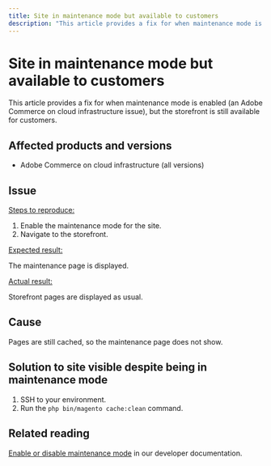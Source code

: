 ```yaml
---
title: Site in maintenance mode but available to customers
description: "This article provides a fix for when maintenance mode is enabled (an Adobe Commerce on cloud infrastructure issue), but the storefront is still available for customers."
---
```


# Site in maintenance mode but available to customers

This article provides a fix for when maintenance mode is enabled (an Adobe Commerce on cloud infrastructure issue), but the storefront is still available for customers.

## Affected products and versions

* Adobe Commerce on cloud infrastructure (all versions)

## Issue

<u>Steps to reproduce:</u>

1. Enable the maintenance mode for the site.
1. Navigate to the storefront.

<u>Expected result:</u>

The maintenance page is displayed.

<u>Actual result:</u>

Storefront pages are displayed as usual.

## Cause

Pages are still cached, so the maintenance page does not show.

## Solution to site visible despite being in maintenance mode

1. SSH to your environment.
1. Run the `php bin/magento cache:clean` command.

## Related reading

[Enable or disable maintenance mode](https://devdocs.magento.com/guides/v2.3/install-gde/install/cli/install-cli-subcommands-maint.html) in our developer documentation.